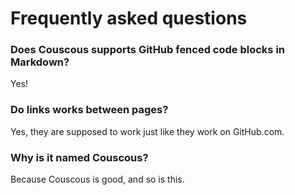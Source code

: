 # Frequently asked questions

### Does Couscous supports GitHub fenced code blocks in Markdown?

Yes!

### Do links works between pages?

Yes, they are supposed to work just like they work on GitHub.com.

### Why is it named Couscous?

Because Couscous is good, and so is this.
